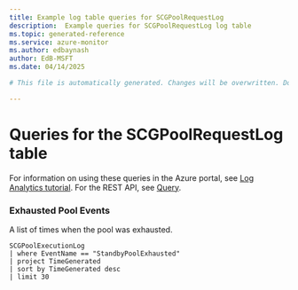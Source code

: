```yaml
---
title: Example log table queries for SCGPoolRequestLog
description:  Example queries for SCGPoolRequestLog log table
ms.topic: generated-reference
ms.service: azure-monitor
ms.author: edbaynash
author: EdB-MSFT
ms.date: 04/14/2025

# This file is automatically generated. Changes will be overwritten. Do not change this file directly. 

---
```


# Queries for the SCGPoolRequestLog table

For information on using these queries in the Azure portal, see [Log Analytics tutorial](/azure/azure-monitor/logs/log-analytics-tutorial). For the REST API, see [Query](/azure/azure-monitor/logs/api/overview).


### Exhausted Pool Events  


A list of times when the pool was exhausted.  

```query
SCGPoolExecutionLog
| where EventName == "StandbyPoolExhausted"
| project TimeGenerated
| sort by TimeGenerated desc
| limit 30
```

